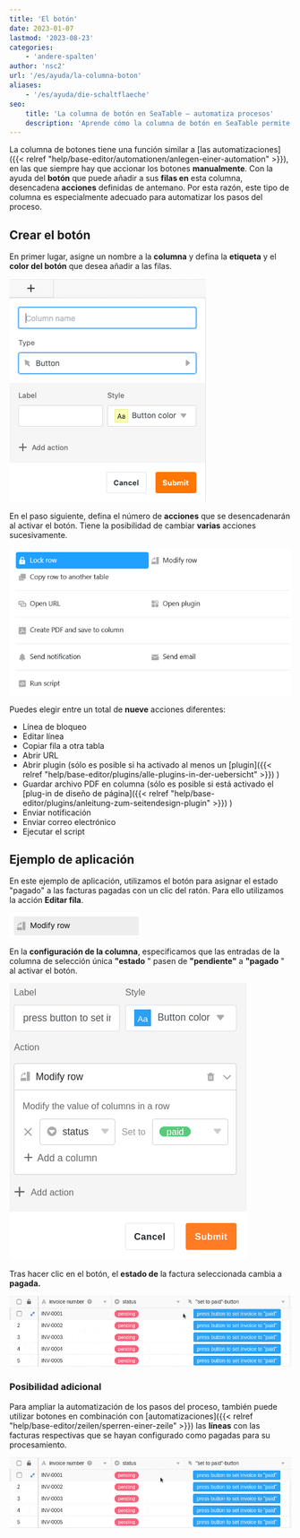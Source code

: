 ```yaml
---
title: 'El botón'
date: 2023-01-07
lastmod: '2023-08-23'
categories:
    - 'andere-spalten'
author: 'nsc2'
url: '/es/ayuda/la-columna-boton'
aliases:
    - '/es/ayuda/die-schaltflaeche'
seo:
    title: 'La columna de botón en SeaTable – automatiza procesos'
    description: 'Aprende cómo la columna de botón en SeaTable permite automatizar acciones y ejecutar scripts o emails directamente desde tus filas.'
---
```


La columna de botones tiene una función similar a [las automatizaciones]({{< relref "help/base-editor/automationen/anlegen-einer-automation" >}}), en las que siempre hay que accionar los botones **manualmente**. Con la ayuda del **botón** que puede añadir a sus **filas en** esta columna, desencadena **acciones** definidas de antemano. Por esta razón, este tipo de columna es especialmente adecuado para automatizar los pasos del proceso.

## Crear el botón

En primer lugar, asigne un nombre a la **columna** y defina la **etiqueta** y el **color del botón** que desea añadir a las filas.

![Crear un botón](images/create-button-column.png)

En el paso siguiente, defina el número de **acciones** que se desencadenarán al activar el botón. Tiene la posibilidad de cambiar **varias** acciones sucesivamente.

![Panel con nueve botones de acción](images/New-button-action-modal.png)

Puedes elegir entre un total de **nueve** acciones diferentes:

- Línea de bloqueo
- Editar línea
- Copiar fila a otra tabla
- Abrir URL
- Abrir plugin (sólo es posible si ha activado al menos un [plugin]({{< relref "help/base-editor/plugins/alle-plugins-in-der-uebersicht" >}}) )
- Guardar archivo PDF en columna (sólo es posible si está activado el [plug-in de diseño de página]({{< relref "help/base-editor/plugins/anleitung-zum-seitendesign-plugin" >}}) )
- Enviar notificación
- Enviar correo electrónico
- Ejecutar el script

## Ejemplo de aplicación

En este ejemplo de aplicación, utilizamos el botón para asignar el estado "pagado" a las facturas pagadas con un clic del ratón. Para ello utilizamos la acción **Editar fila**.

![Selección de la acción que se desencadena al activar el botón](images/modify-row.png)

En la **configuración de la columna**, especificamos que las entradas de la columna de selección única **"estado** " pasen de **"pendiente"** a **"pagado** " al activar el botón.

![Definición del botón en el ejemplo de aplicación](images/settings-of-the-button-column-in-the-example.png)

Tras hacer clic en el botón, el **estado de** la factura seleccionada cambia a **pagada.**

![Acción desencadenada en el ejemplo de aplicación de botón](images/example-button-column.gif)

### Posibilidad adicional

Para ampliar la automatización de los pasos del proceso, también puede utilizar botones en combinación con [automatizaciones]({{< relref "help/base-editor/zeilen/sperren-einer-zeile" >}}) las **líneas** con las facturas respectivas que se hayan configurado como pagadas para su procesamiento.

![Ejemplo de aplicación del botón en combinación con automatismos](images/use-the-button-cplumn-with-automations.gif)
